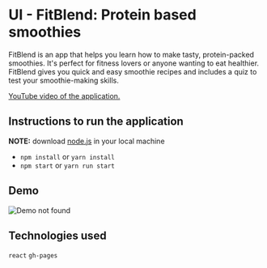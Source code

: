 # UI - FitBlend: Protein based smoothies
FitBlend is an app that helps you learn how to make tasty, protein-packed smoothies. It's perfect for fitness lovers or anyone wanting to eat healthier. FitBlend gives you quick and easy smoothie recipes and includes a quiz to test your smoothie-making skills.

[YouTube video of the application.](https://www.youtube.com/watch?v=6QnKjbe5j98)

## Instructions to run the application
**NOTE:** download [node.js](https://nodejs.org/en) in your local machine
- `npm install` or `yarn install`
- `npm start` or `yarn run start`

## Demo
![Demo not found](/demo.gif)

## Technologies used
`react` `gh-pages`
